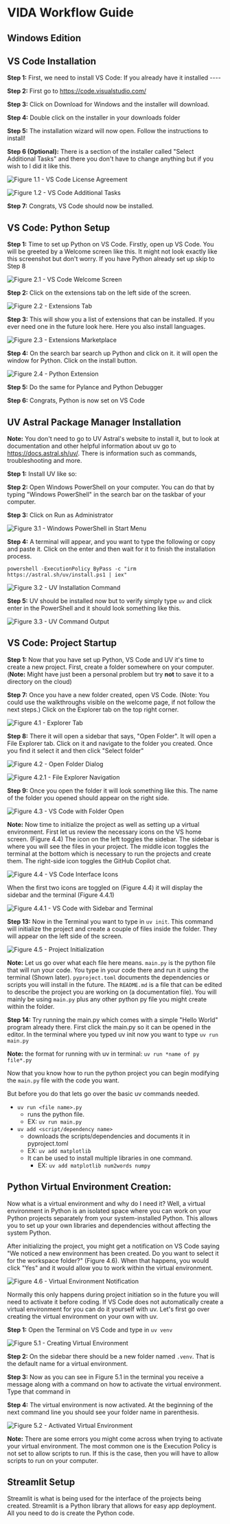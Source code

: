 # VIDA Workflow Guide
## Windows Edition

## VS Code Installation

**Step 1:** First, we need to install VS Code: If you already have it installed ----

**Step 2:** First go to https://code.visualstudio.com/

**Step 3:** Click on Download for Windows and the installer will download.

**Step 4:** Double click on the installer in your downloads folder

**Step 5:** The installation wizard will now open. Follow the instructions to install!

**Step 6 (Optional):** There is a section of the installer called "Select Additional Tasks" and there you don't have to change anything but if you wish to I did it like this.

![Figure 1.1 - VS Code License Agreement](https://github.com/RutgersGRID/VIDAHub/blob/main/VIDA_Environment_Setup_Guide/vida_environment_setup_Figure_1.1.png)

![Figure 1.2 - VS Code Additional Tasks](https://github.com/RutgersGRID/VIDAHub/blob/main/VIDA_Environment_Setup_Guide/vida_environment_setup_Figure_1.2.png)

**Step 7:** Congrats, VS Code should now be installed.

## VS Code: Python Setup

**Step 1:** Time to set up Python on VS Code. Firstly, open up VS Code. You will be greeted by a Welcome screen like this. It might not look exactly like this screenshot but don't worry. If you have Python already set up skip to Step 8

![Figure 2.1 - VS Code Welcome Screen](https://github.com/RutgersGRID/VIDAHub/blob/main/VIDA_Environment_Setup_Guide/vida_environment_setup_Figure_2.1.png)

**Step 2:** Click on the extensions tab on the left side of the screen.

![Figure 2.2 - Extensions Tab](https://github.com/RutgersGRID/VIDAHub/blob/main/VIDA_Environment_Setup_Guide/vida_environment_setup_Figure_2.2.png)

**Step 3:** This will show you a list of extensions that can be installed. If you ever need one in the future look here. Here you also install languages.

![Figure 2.3 - Extensions Marketplace](https://github.com/RutgersGRID/VIDAHub/blob/main/VIDA_Environment_Setup_Guide/vida_environment_setup_Figure_2.3.png)

**Step 4:** On the search bar search up Python and click on it. it will open the window for Python. Click on the install button.

![Figure 2.4 - Python Extension](https://github.com/RutgersGRID/VIDAHub/blob/main/VIDA_Environment_Setup_Guide/vida_environment_setup_Figure_2.4.png)

**Step 5:** Do the same for Pylance and Python Debugger

**Step 6:** Congrats, Python is now set on VS Code

## UV Astral Package Manager Installation

**Note:** You don't need to go to UV Astral's website to install it, but to look at documentation and other helpful information about uv go to https://docs.astral.sh/uv/. There is information such as commands, troubleshooting and more.

**Step 1:** Install UV like so:

**Step 2:** Open Windows PowerShell on your computer. You can do that by typing "Windows PowerShell" in the search bar on the taskbar of your computer.

**Step 3:** Click on Run as Administrator

![Figure 3.1 - Windows PowerShell in Start Menu](https://github.com/RutgersGRID/VIDAHub/blob/main/VIDA_Environment_Setup_Guide/vida_environment_setup_Figure_3.1.png)

**Step 4:** A terminal will appear, and you want to type the following or copy and paste it. Click on the enter and then wait for it to finish the installation process.

```
powershell -ExecutionPolicy ByPass -c "irm https://astral.sh/uv/install.ps1 | iex"
```

![Figure 3.2 - UV Installation Command](https://github.com/RutgersGRID/VIDAHub/blob/main/VIDA_Environment_Setup_Guide/vida_environment_setup_Figure_3.2.png)

**Step 5:** UV should be installed now but to verify simply type `uv` and click enter in the PowerShell and it should look something like this.

![Figure 3.3 - UV Command Output](https://github.com/RutgersGRID/VIDAHub/blob/main/VIDA_Environment_Setup_Guide/vida_environment_setup_Figure_3.3.png)

## VS Code: Project Startup

**Step 1:** Now that you have set up Python, VS Code and UV it's time to create a new project. First, create a folder somewhere on your computer. (**Note:** Might have just been a personal problem but try **not** to save it to a directory on the cloud)

**Step 7:** Once you have a new folder created, open VS Code. (Note: You could use the walkthroughs visible on the welcome page, if not follow the next steps.) Click on the Explorer tab on the top right corner.

![Figure 4.1 - Explorer Tab](https://github.com/RutgersGRID/VIDAHub/blob/main/VIDA_Environment_Setup_Guide/vida_environment_setup_Figure_4.1.png)

**Step 8:** There it will open a sidebar that says, "Open Folder". It will open a File Explorer tab. Click on it and navigate to the folder you created. Once you find it select it and then click "Select folder"

![Figure 4.2 - Open Folder Dialog](https://github.com/RutgersGRID/VIDAHub/blob/main/VIDA_Environment_Setup_Guide/vida_environment_setup_Figure_4.2.png)

![Figure 4.2.1 - File Explorer Navigation](https://github.com/RutgersGRID/VIDAHub/blob/main/VIDA_Environment_Setup_Guide/vida_environment_setup_Figure_4.2.1.png)

**Step 9:** Once you open the folder it will look something like this. The name of the folder you opened should appear on the right side.

![Figure 4.3 - VS Code with Folder Open](https://github.com/RutgersGRID/VIDAHub/blob/main/VIDA_Environment_Setup_Guide/vida_environment_setup_Figure_4.3.png)

**Note:** Now time to initialize the project as well as setting up a virtual environment. First let us review the necessary icons on the VS home screen. (Figure 4.4) The icon on the left toggles the sidebar. The sidebar is where you will see the files in your project. The middle icon toggles the terminal at the bottom which is necessary to run the projects and create them. The right-side icon toggles the GitHub Copilot chat.

![Figure 4.4 - VS Code Interface Icons](https://github.com/RutgersGRID/VIDAHub/blob/main/VIDA_Environment_Setup_Guide/vida_environment_setup_Figure_4.4.png)

When the first two icons are toggled on (Figure 4.4) it will display the sidebar and the terminal (Figure 4.4.1)

![Figure 4.4.1 - VS Code with Sidebar and Terminal](https://github.com/RutgersGRID/VIDAHub/blob/main/VIDA_Environment_Setup_Guide/vida_environment_setup_Figure_4.4.1.png)

**Step 13:** Now in the Terminal you want to type in `uv init`. This command will initialize the project and create a couple of files inside the folder. They will appear on the left side of the screen.

![Figure 4.5 - Project Initialization](https://github.com/RutgersGRID/VIDAHub/blob/main/VIDA_Environment_Setup_Guide/vida_environment_setup_Figure_4.5.png)

**Note:** Let us go over what each file here means. `main.py` is the python file that will run your code. You type in your code there and run it using the terminal (Shown later). `pyproject.toml` documents the dependencies or scripts you will install in the future. The `README.md` is a file that can be edited to describe the project you are working on (a documentation file). You will mainly be using `main.py` plus any other python py file you might create within the folder.

**Step 14:** Try running the main.py which comes with a simple "Hello World" program already there. First click the main.py so it can be opened in the editor. In the terminal where you typed uv init now you want to type `uv run main.py`

**Note:** the format for running with uv in terminal: `uv run *name of py file*.py`

Now that you know how to run the python project you can begin modifying the `main.py` file with the code you want.

But before you do that lets go over the basic uv commands needed.

* `uv run <file name>.py`
  * runs the python file.
  * EX: `uv run main.py`
* `uv add <script/dependency name>`
  * downloads the scripts/dependencies and documents it in pyproject.toml
  * EX: `uv add matplotlib`
  * It can be used to install multiple libraries in one command.
    * EX: `uv add matplotlib num2words numpy`

## Python Virtual Environment Creation:

Now what is a virtual environment and why do I need it? Well, a virtual environment in Python is an isolated space where you can work on your Python projects separately from your system-installed Python. This allows you to set up your own libraries and dependencies without affecting the system Python.

After initializing the project, you might get a notification on VS Code saying "We noticed a new environment has been created. Do you want to select it for the workspace folder?" (Figure 4.6). When that happens, you would click "Yes" and it would allow you to work within the virtual environment.

![Figure 4.6 - Virtual Environment Notification](https://github.com/RutgersGRID/VIDAHub/blob/main/VIDA_Environment_Setup_Guide/vida_environment_setup_Figure_4.6.png)

Normally this only happens during project initiation so in the future you will need to activate it before coding. If VS Code does not automatically create a virtual environment for you can do it yourself with uv. Let's first go over creating the virtual environment on your own with uv.

**Step 1:** Open the Terminal on VS Code and type in `uv venv`

![Figure 5.1 - Creating Virtual Environment](https://github.com/RutgersGRID/VIDAHub/blob/main/VIDA_Environment_Setup_Guide/vida_environment_setup_Figure_5.1.png)

**Step 2:** On the sidebar there should be a new folder named `.venv`. That is the default name for a virtual environment.

**Step 3:** Now as you can see in Figure 5.1 in the terminal you receive a message along with a command on how to activate the virtual environment. Type that command in

**Step 4:** The virtual environment is now activated. At the beginning of the next command line you should see your folder name in parenthesis.

![Figure 5.2 - Activated Virtual Environment](https://github.com/RutgersGRID/VIDAHub/blob/main/VIDA_Environment_Setup_Guide/vida_environment_setup_Figure_5.2.png)

**Note:** There are some errors you might come across when trying to activate your virtual environment. The most common one is the Execution Policy is not set to allow scripts to run. If this is the case, then you will have to allow scripts to run on your computer.

## Streamlit Setup

Streamlit is what is being used for the interface of the projects being created. Streamlit is a Python library that allows for easy app deployment. All you need to do is create the Python code.